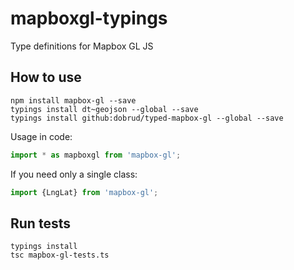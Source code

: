 # mapboxgl-typings
Type definitions for Mapbox GL JS

## How to use
``` shell
npm install mapbox-gl --save
typings install dt~geojson --global --save
typings install github:dobrud/typed-mapbox-gl --global --save
```
Usage in code:
``` typescript
import * as mapboxgl from 'mapbox-gl';
```
If you need only a single class:
``` typescript
import {LngLat} from 'mapbox-gl';
```

## Run tests
``` shell
typings install
tsc mapbox-gl-tests.ts
```
